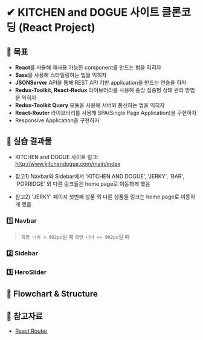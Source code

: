 # ✔ KITCHEN and DOGUE 사이트 클론코딩 (React Project)

## 🎯 목표

-   **React**를 사용해 재사용 가능한 component를 만드는 법을 익히자
-   **Sass**을 사용해 스타일링하는 법을 익히자
-   **JSONServer** API을 통해 REST API 기반 application을 만드는 연습을 하자
-   **Redux-Toolkit, React-Redux** 라이브러리를 사용해 중앙 집중형 상태 관리 방법을 익히자
-   **Redux-Toolkit Query** 모듈을 사용해 서버와 통신하는 법을 익히자
-   **React-Router** 라이브러리를 사용해 SPA(Single Page Application)을 구현하자
-   Responsive Application을 구현하자

## 🧩 실습 결과물

-   KITCHEN and DOGUE 사이트 링크: <http://www.kitchendogue.com/main/index>

-   참고1) Navbar와 Sidebar에서 'KITCHEN AND DOGUE', 'JERKY', 'BAR', 'PORRIDGE' 외 다른 링크들은 home page로 이동하게 했음
-   참고2) 'JERKY' 페이지 첫번째 상품 외 다른 상품들 링크는 home page로 이동하게 했음

### 1️⃣ Navbar

> `화면 너비 > 992px`일 때
> `화면 너비 <= 992px`일 때

### 2️⃣ Sidebar

### 3️⃣ HeroSlider

## 🎨 Flowchart & Structure

## 📁 참고자료

-   [React Router](https://reactrouter.com/en/main)
